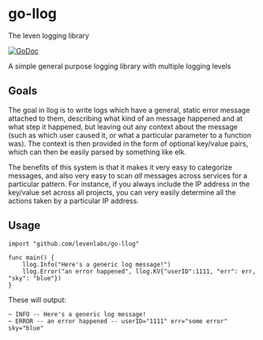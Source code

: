 # go-llog

The leven logging library

[![GoDoc](https://godoc.org/github.com/levenlabs/go-llog?status.svg)](https://godoc.org/github.com/levenlabs/go-llog)

A simple general purpose logging library with multiple logging levels

## Goals

The goal in llog is to write logs which have a general, static error message
attached to them, describing what kind of an message happened and at what step
it happened, but leaving out any context about the message (such as which user
caused it, or what a particular parameter to a function was). The context is
then provided in the form of optional key/value pairs, which can then be easily
parsed by something like elk.

The benefits of this system is that it makes it very easy to categorize
messages, and also very easy to scan *all* messages across services for a
particular pattern. For instance, if you always include the IP address in the
key/value set across all projects, you can very easily determine all the actions
taken by a particular IP address.

## Usage

```
import "github.com/levenlabs/go-llog"

func main() {
    llog.Info("Here's a generic log message!")
    llog.Error("an error happened", llog.KV{"userID":1111, "err": err, "sky": "blue"})
}
```

These will output:

```
~ INFO -- Here's a generic log message!
~ ERROR -- an error happened -- userID="1111" err="some error" sky="blue"
```
